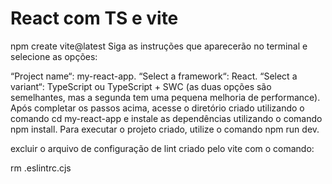 # React com TS e vite

npm create vite@latest
Siga as instruções que aparecerão no terminal e selecione as opções:

“Project name“: my-react-app.
“Select a framework“: React.
“Select a variant“: TypeScript ou TypeScript + SWC (as duas opções são semelhantes, mas a segunda tem uma pequena melhoria de performance).
Após completar os passos acima, acesse o diretório criado utilizando o comando cd my-react-app e instale as dependências utilizando o comando npm install. Para executar o projeto criado, utilize o comando npm run dev.

excluir o arquivo de configuração de lint criado pelo vite com o comando:

rm .eslintrc.cjs